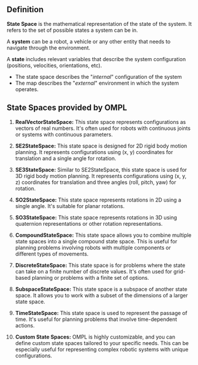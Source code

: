 
## Definition
**State Space** is the mathematical representation of the state of the system.
It refers to the set of possible states a system can be in.

A **system** can be a robot, a vehicle or any other entity that needs to navigate through the environment.

A **state** includes relevant variables that describe the system configuration (positions, velocities, 
orientations, etc).

- The state space describes the "*internal*" configuration of the system
- The map describes the "*external*" environment in which the system operates.


## State Spaces provided by OMPL

1. **RealVectorStateSpace:** This state space represents configurations as vectors of real numbers. It's often used for robots with continuous joints or systems with continuous parameters.
    
2. **SE2StateSpace:** This state space is designed for 2D rigid body motion planning. It represents configurations using (x, y) coordinates for translation and a single angle for rotation.
    
3. **SE3StateSpace:** Similar to SE2StateSpace, this state space is used for 3D rigid body motion planning. It represents configurations using (x, y, z) coordinates for translation and three angles (roll, pitch, yaw) for rotation.
    
4. **SO2StateSpace:** This state space represents rotations in 2D using a single angle. It's suitable for planar rotations.
    
5. **SO3StateSpace:** This state space represents rotations in 3D using quaternion representations or other rotation representations.
    
6. **CompoundStateSpace:** This state space allows you to combine multiple state spaces into a single compound state space. This is useful for planning problems involving robots with multiple components or different types of movements.
    
7. **DiscreteStateSpace:** This state space is for problems where the state can take on a finite number of discrete values. It's often used for grid-based planning or problems with a finite set of options.
    
8. **SubspaceStateSpace:** This state space is a subspace of another state space. It allows you to work with a subset of the dimensions of a larger state space.
    
9. **TimeStateSpace:** This state space is used to represent the passage of time. It's useful for planning problems that involve time-dependent actions.
    
10. **Custom State Spaces:** OMPL is highly customizable, and you can define custom state spaces tailored to your specific needs. This can be especially useful for representing complex robotic systems with unique configurations.